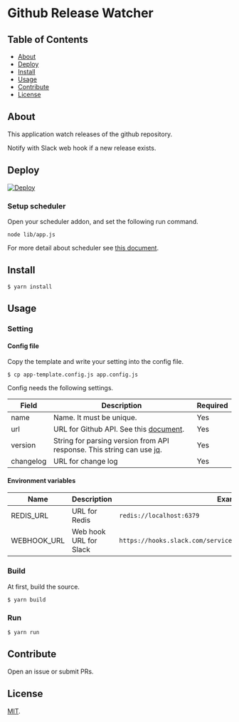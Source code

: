 # Github Release Watcher

## Table of Contents

* [About](#about)
* [Deploy](#deploy)
* [Install](#install)
* [Usage](#usage)
* [Contribute](#contribute)
* [License](#license)

## About

This application watch releases of the github repository.

Notify with Slack web hook if a new release exists.

## Deploy

[![Deploy](https://www.herokucdn.com/deploy/button.svg)](https://heroku.com/deploy?template=https://github.com/naoki-sawada/github-release-watcher/tree/master)

### Setup scheduler

Open your scheduler addon, and set the following run command.

```
node lib/app.js
```

For more detail about scheduler see [this document](https://devcenter.heroku.com/articles/scheduler#scheduling-jobs).

## Install

```shell
$ yarn install
```

## Usage

### Setting

#### Config file

Copy the template and write your setting into the config file.

```shell
$ cp app-template.config.js app.config.js
```

Config needs the following settings.

| Field | Description | Required |
| --- | --- | --- |
| name | Name. It must be unique. | Yes | 
| url | URL for Github API. See this [document](https://developer.github.com/v3/repos/releases). | Yes | 
| version | String for parsing version from API response. This string can use [jq](https://github.com/sanack/node-jq). | Yes | 
| changelog | URL for change log | Yes | 

#### Environment variables

| Name | Description | Example |
| --- | --- | --- |
| REDIS_URL | URL for Redis | `redis://localhost:6379` |
| WEBHOOK_URL | Web hook URL for Slack | `https://hooks.slack.com/services/<workspace>/<channel>/<token>` |

### Build

At first, build the source.

```shell
$ yarn build
```

### Run

```shell
$ yarn run 
```

## Contribute

Open an issue or submit PRs.

## License

[MIT](#LICENSE).
